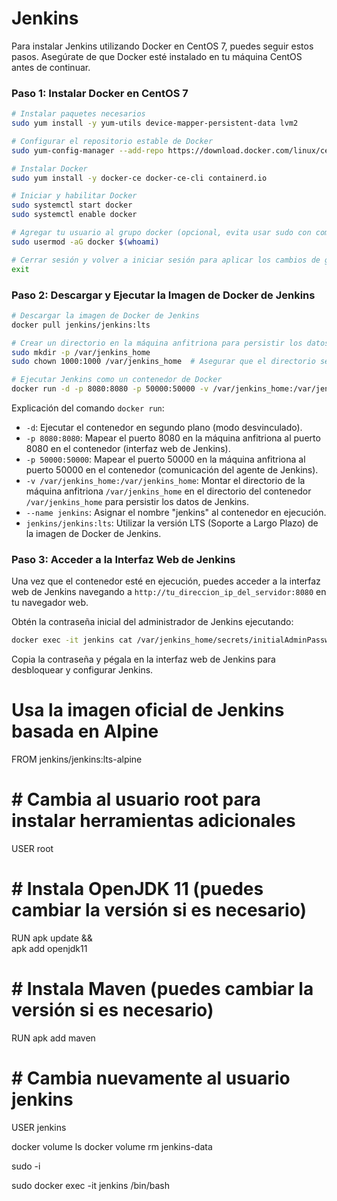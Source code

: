 # Jenkins

Para instalar Jenkins utilizando Docker en CentOS 7, puedes seguir estos pasos. Asegúrate de que Docker esté instalado en tu máquina CentOS antes de continuar.

### Paso 1: Instalar Docker en CentOS 7

```bash
# Instalar paquetes necesarios
sudo yum install -y yum-utils device-mapper-persistent-data lvm2

# Configurar el repositorio estable de Docker
sudo yum-config-manager --add-repo https://download.docker.com/linux/centos/docker-ce.repo

# Instalar Docker
sudo yum install -y docker-ce docker-ce-cli containerd.io

# Iniciar y habilitar Docker
sudo systemctl start docker
sudo systemctl enable docker

# Agregar tu usuario al grupo docker (opcional, evita usar sudo con comandos de docker)
sudo usermod -aG docker $(whoami)

# Cerrar sesión y volver a iniciar sesión para aplicar los cambios de grupo
exit
```

### Paso 2: Descargar y Ejecutar la Imagen de Docker de Jenkins

```bash
# Descargar la imagen de Docker de Jenkins
docker pull jenkins/jenkins:lts

# Crear un directorio en la máquina anfitriona para persistir los datos de Jenkins
sudo mkdir -p /var/jenkins_home
sudo chown 1000:1000 /var/jenkins_home  # Asegurar que el directorio sea propiedad del usuario de Jenkins en el contenedor

# Ejecutar Jenkins como un contenedor de Docker
docker run -d -p 8080:8080 -p 50000:50000 -v /var/jenkins_home:/var/jenkins_home --name jenkins jenkins/jenkins:lts
```

Explicación del comando `docker run`:

- `-d`: Ejecutar el contenedor en segundo plano (modo desvinculado).
- `-p 8080:8080`: Mapear el puerto 8080 en la máquina anfitriona al puerto 8080 en el contenedor (interfaz web de Jenkins).
- `-p 50000:50000`: Mapear el puerto 50000 en la máquina anfitriona al puerto 50000 en el contenedor (comunicación del agente de Jenkins).
- `-v /var/jenkins_home:/var/jenkins_home`: Montar el directorio de la máquina anfitriona `/var/jenkins_home` en el directorio del contenedor `/var/jenkins_home` para persistir los datos de Jenkins.
- `--name jenkins`: Asignar el nombre "jenkins" al contenedor en ejecución.
- `jenkins/jenkins:lts`: Utilizar la versión LTS (Soporte a Largo Plazo) de la imagen de Docker de Jenkins.

### Paso 3: Acceder a la Interfaz Web de Jenkins

Una vez que el contenedor esté en ejecución, puedes acceder a la interfaz web de Jenkins navegando a `http://tu_direccion_ip_del_servidor:8080` en tu navegador web.

Obtén la contraseña inicial del administrador de Jenkins ejecutando:

```bash
docker exec -it jenkins cat /var/jenkins_home/secrets/initialAdminPassword
```

Copia la contraseña y pégala en la interfaz web de Jenkins para desbloquear y configurar Jenkins.

# Usa la imagen oficial de Jenkins basada en Alpine

FROM jenkins/jenkins:lts-alpine

#

# # Cambia al usuario root para instalar herramientas adicionales

USER root

#

# # Instala OpenJDK 11 (puedes cambiar la versión si es necesario)

RUN apk update && \
 apk add openjdk11

#

# # Instala Maven (puedes cambiar la versión si es necesario)

RUN apk add maven

#

# # Cambia nuevamente al usuario jenkins

USER jenkins

docker volume ls
docker volume rm jenkins-data

sudo -i

sudo docker exec -it jenkins /bin/bash
